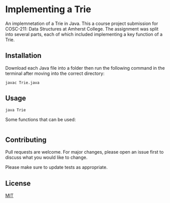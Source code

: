 # Implementing a Trie

An implemnetation of a Trie in Java. This a course project submission for COSC-211: Data Structures at Amherst College. The assignment was split into several parts, each of which included implementing a key function of a Trie.

## Installation

Download each Java file into a folder then run the following command in the terminal after moving into the correct directory:

```shell
javac Trie.java
```

## Usage

```shell
java Trie
```

Some functions that can be used:

```java

```

## Contributing

Pull requests are welcome. For major changes, please open an issue first
to discuss what you would like to change.

Please make sure to update tests as appropriate.

## License

[MIT](https://choosealicense.com/licenses/mit/)